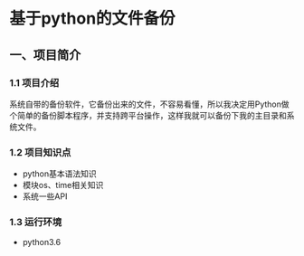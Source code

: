 # 基于python的文件备份
## 一、项目简介
### 1.1 项目介绍
系统自带的备份软件，它备份出来的文件，不容易看懂，所以我决定用Python做个简单的备份脚本程序，并支持跨平台操作，这样我就可以备份下我的主目录和系统文件。
### 1.2 项目知识点
* python基本语法知识
* 模块os、time相关知识
* 系统一些API
### 1.3 运行环境
* python3.6
